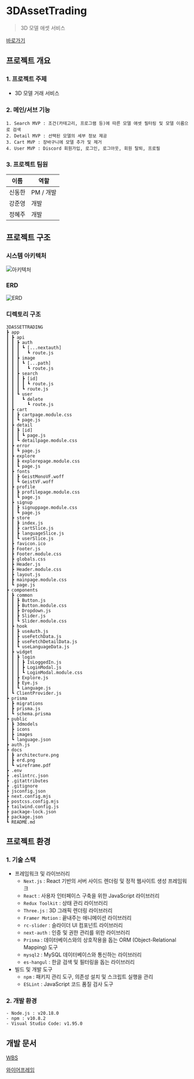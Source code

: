 # 3DAssetTrading

> 3D 모델 애셋 서비스

[바로가기](https://asset.monsteratech.com)

## 프로젝트 개요

### 1. 프로젝트 주제

- 3D 모델 거래 서비스

### 2. 메인/서브 기능

```
1. Search MVP : 조건(카테고리, 프로그램 등)에 따른 모델 애셋 필터링 및 모델 이름으로 검색
2. Detail MVP : 선택된 모델의 세부 정보 제공
3. Cart MVP : 장바구니에 모델 추가 및 제거
4. User MVP : Discord 회원가입, 로그인, 로그아웃, 회원 탈퇴, 프로필
```

### 3. 프로젝트 팀원

| 이름   | 역할      |
| ------ | --------- |
| 신동한 | PM / 개발 |
| 강준영 | 개발      |
| 정혜주 | 개발      |

## 프로젝트 구조

### 시스템 아키텍처

![아키텍처](/docs/architecture.png)

### ERD

![ERD](/docs/erd.png)

### 디렉토리 구조

```
3DASSETTRADING
┣ app
┃ ┣ api
┃ ┃ ┣ auth
┃ ┃ ┃ ┗ [...nextauth]
┃ ┃ ┃   ┗ route.js
┃ ┃ ┣ image
┃ ┃ ┃ ┗ [...path]
┃ ┃ ┃   ┗ route.js
┃ ┃ ┣ search
┃ ┃ ┃ ┣ [id]
┃ ┃ ┃ ┃ ┗ route.js
┃ ┃ ┃ ┗ route.js
┃ ┃ ┗ user
┃ ┃   ┗ delete
┃ ┃     ┗ route.js
┃ ┣ cart
┃ ┃ ┣ cartpage.module.css
┃ ┃ ┗ page.js
┃ ┣ detail
┃ ┃ ┣ [id]
┃ ┃ ┃ ┗ page.js
┃ ┃ ┗ detailpage.module.css
┃ ┣ error
┃ ┃ ┗ page.js
┃ ┣ explore
┃ ┃ ┣ explorepage.module.css
┃ ┃ ┗ page.js
┃ ┣ fonts
┃ ┃ ┣ GeistMonoVF.woff
┃ ┃ ┗ GeistVF.woff
┃ ┣ profile
┃ ┃ ┣ profilepage.module.css
┃ ┃ ┗ page.js
┃ ┣ signup
┃ ┃ ┣ signuppage.module.css
┃ ┃ ┗ page.js
┃ ┣ store
┃ ┃ ┣ index.js
┃ ┃ ┣ cartSlice.js
┃ ┃ ┣ languageSlice.js
┃ ┃ ┗ userSlice.js
┃ ┣ favicon.ico
┃ ┣ Footer.js
┃ ┣ Footer.module.css
┃ ┣ globals.css
┃ ┣ Header.js
┃ ┣ Header.module.css
┃ ┣ layout.js
┃ ┣ mainpage.module.css
┃ ┗ page.js
┣ components
┃ ┣ common
┃ ┃ ┣ Button.js
┃ ┃ ┣ Button.module.css
┃ ┃ ┣ Dropdown.js
┃ ┃ ┣ Slider.js
┃ ┃ ┗ Slider.module.css
┃ ┣ hook
┃ ┃ ┣ useAuth.js
┃ ┃ ┣ useFetchData.js
┃ ┃ ┣ useFetchDetailData.js
┃ ┃ ┗ useLanguageData.js
┃ ┣ widget
┃ ┃ ┣ login
┃ ┃ ┃ ┣ IsLoggedIn.js
┃ ┃ ┃ ┣ LoginModal.js
┃ ┃ ┃ ┗ LoginModal.module.css
┃ ┃ ┣ Explore.js
┃ ┃ ┣ Eye.js
┃ ┃ ┗ Language.js
┃ ┗ ClientProvider.js
┣ prisma
┃ ┣ migrations
┃ ┣ prisma.js
┃ ┗ schema.prisma
┣ public
┃ ┣ 3dmodels
┃ ┣ icons
┃ ┣ images
┃ ┗ language.json
┣ auth.js
┣ docs
┃ ┣ architecture.png
┃ ┣ erd.png
┃ ┗ wireframe.pdf
┣ .env
┣ .eslintrc.json
┣ .gitattributes
┣ .gitignore
┣ jsconfig.json
┣ next.config.mjs
┣ postcss.config.mjs
┣ tailwind.config.js
┣ package-lock.json
┣ package.json
┗ README.md
```

## 프로젝트 환경

### 1. 기술 스택

- 프레임워크 및 라이브러리
  - `Next.js` : React 기반의 서버 사이드 렌더링 및 정적 웹사이트 생성 프레임워크
  - `React` : 사용자 인터페이스 구축을 위한 JavaScript 라이브러리
  - `Redux Toolkit` : 상태 관리 라이브러리
  - `Three.js` : 3D 그래픽 렌더링 라이브러리
  - `Framer Motion` : 끝내주는 애니메이션 라이브러리
  - `rc-slider` : 슬라이더 UI 컴포넌트 라이브러리
  - `next-auth` : 인증 및 권한 관리를 위한 라이브러리
  - `Prisma` : 데이터베이스와의 상호작용을 돕는 ORM (Object-Relational Mapping) 도구
  - `mysql2` : MySQL 데이터베이스와 통신하는 라이브러리
  - `es-hangul` : 한글 검색 및 필터링을 돕는 라이브러리
- 빌드 및 개발 도구
  - `npm` : 패키지 관리 도구, 의존성 설치 및 스크립트 실행을 관리
  - `ESLint` : JavaScript 코드 품질 검사 도구

### 2. 개발 환경

```
- Node.js : v20.18.0
- npm : v10.8.2
- Visual Studio Code: v1.95.0
```

## 개발 문서

[WBS](https://docs.google.com/spreadsheets/d/1VKXxkeZoJzUnt8dinMVFNMZtRECBctodlVXIybQFLIg/edit?gid=1119871053#gid=1119871053)

[와이어프레임](/docs/wireframe.pdf)
